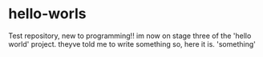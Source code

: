 # hello-worls
Test repository, new to programming!!
im now on stage three of the 'hello world' project. theyve told me to write something so, here it is. 'something'
